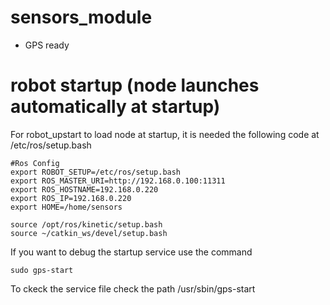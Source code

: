 # sensors_module

- GPS ready

# robot startup (node launches automatically at startup)

For robot_upstart to load node at startup, it is needed the following code at /etc/ros/setup.bash

```
#Ros Config
export ROBOT_SETUP=/etc/ros/setup.bash
export ROS_MASTER_URI=http://192.168.0.100:11311
export ROS_HOSTNAME=192.168.0.220
export ROS_IP=192.168.0.220
export HOME=/home/sensors

source /opt/ros/kinetic/setup.bash
source ~/catkin_ws/devel/setup.bash

```

If you want to debug the startup service use the command

```
sudo gps-start
```

To ckeck the service file check the path /usr/sbin/gps-start
